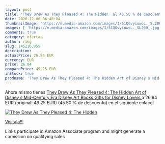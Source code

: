 ```yaml
---
layout: post
title: 'They Drew As They Pleased 4: The Hidden  al 45.50 % de descuento'
date: 2020-12-06 06:40:04
thumbnailImage: 'https://m.media-amazon.com/images/I/51QGvyiuwoL._SL200_.jpg'
images: [ 'https://m.media-amazon.com/images/I/51QGvyiuwoL._SL200_.jpg' ]
comments: true
category: ofertas
author: ring
slug: 1452163855
description:
actualPrice: 26.84 EUR
currency: EUR
price: 26.84
comparePrice: 49.25 EUR
inStock: true
prodname: 'They Drew As They Pleased 4: The Hidden Art of Disney s Mid-Century Era  Disney Art Books  Gifts for Disney Lovers '
---
```


Ahora mismo tienes [They Drew As They Pleased 4: The Hidden Art of Disney s Mid-Century Era  Disney Art Books  Gifts for Disney Lovers ](https://www.amazon.es/dp/1452163855/?tag=tolees-21) a 26.84 EUR (original: 49.25 EUR) (45.50 %  de descuento) en el siguiente enlace!

[![They Drew As They Pleased 4: The Hidden ](https://m.media-amazon.com/images/I/51QGvyiuwoL._SL200_.jpg)](https://www.amazon.es/dp/1452163855/?tag=tolees-21)

[Visítala!!!](https://www.amazon.es/dp/1452163855/?tag=tolees-21)

Links participate in Amazon Associate program and might generate a comission on qualifying sales
